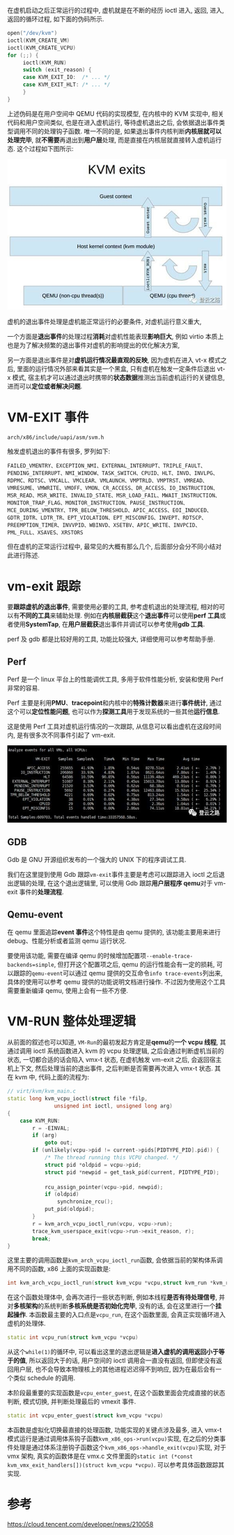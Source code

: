 

在虚机启动之后正常运行的过程中, 虚机就是在不断的经历 ioctl 进入, 返回, 进入, 返回的循环过程, 如下面的伪码所示.

```cpp
open("/dev/kvm")
ioctl(KVM_CREATE_VM)
ioctl(KVM_CREATE_VCPU)
for (;;) {
     ioctl(KVM_RUN)
     switch (exit_reason) {
     case KVM_EXIT_IO:  /* ... */
     case KVM_EXIT_HLT: /* ... */
     }
}
```

上述伪码是在用户空间中 QEMU 代码的实现模型, 在内核中的 KVM 实现中, 相关代码和用户空间类似, 也是在进入虚机运行, 等待虚机退出之后, 会依据退出事件类型调用不同的处理钩子函数. 唯一不同的是, 如果退出事件内核判断**内核层就可以处理完毕**, 就**不需要**再退出到**用户层**处理, 而是直接在内核层就直接转入虚机运行态. 这个过程如下图所示:

![2020-04-23-21-47-08.png](./images/2020-04-23-21-47-08.png)

虚机的退出事件处理是虚机能正常运行的必要条件, 对虚机运行意义重大,

一个方面是**退出事件**的处理过程**消耗**对虚机性能表现**影响巨大**, 例如 virtio 本质上也是为了解决频繁的退出事件对虚机的影响提出的优化解决方案,

另一方面是退出事件是对**虚机运行情况最直观的反映**, 因为虚机在进入 vt-x 模式之后, 里面的运行情况外部来看其实是一个黑盒, 只有虚机在触发一定条件后退出 vt-x 模式, 宿主机才可以通过退出时携带的**状态数据**推测出当前虚机运行的关键信息, 进而可以**定位或者解决问题**.

# VM-EXIT 事件

`arch/x86/include/uapi/asm/svm.h`


触发虚机退出的事件有很多, 罗列如下:

`FAILED_VMENTRY、EXCEPTION_NMI、EXTERNAL_INTERRUPT、TRIPLE_FAULT、PENDING_INTERRUPT、NMI_WINDOW、TASK_SWITCH、CPUID、HLT、INVD、INVLPG、RDPMC、RDTSC、VMCALL、VMCLEAR、VMLAUNCH、VMPTRLD、VMPTRST、VMREAD、VMRESUME、VMWRITE、VMOFF、VMON、CR_ACCESS、DR_ACCESS、IO_INSTRUCTION、MSR_READ、MSR_WRITE、INVALID_STATE、MSR_LOAD_FAIL、MWAIT_INSTRUCTION、MONITOR_TRAP_FLAG、MONITOR_INSTRUCTION、PAUSE_INSTRUCTION、MCE_DURING_VMENTRY、TPR_BELOW_THRESHOLD、APIC_ACCESS、EOI_INDUCED、GDTR_IDTR、LDTR_TR、EPT_VIOLATION、EPT_MISCONFIG、INVEPT、RDTSCP、PREEMPTION_TIMER、INVVPID、WBINVD、XSETBV、APIC_WRITE、INVPCID、PML_FULL、XSAVES、XRSTORS`

但在虚机的正常运行过程中, 最常见的大概有那么几个, 后面部分会分不同小结对此进行陈述.

# vm-exit 跟踪

要**跟踪虚机的退出事件**, 需要使用必要的工具, 参考虚机退出的处理流程, 相对的可以有**不同的工具**来辅助处理. 例如在**内核层截获**这个**退出事件**可以使用**perf 工具**或者使用**SystemTap**, 在**用户层截获**退出事件并调试可以参考使用**gdb 工具**.

perf 及 gdb 都是比较好用的工具, 功能比较强大, 详细使用可以参考帮助手册.

## Perf

Perf 是一个 linux 平台上的性能调优工具, 多用于软件性能分析, 安装和使用 Perf 非常的容易.

Perf 主要是利用**PMU**、**tracepoint**和内核中的**特殊计数器**来进行**事件统计**, 通过这个可以**定位性能问题**, 也可以作为**探测工具**用于发现系统的一些其他**运行信息**.

这是使用 Perf 工具对虚机运行情况的一次跟踪, 从信息可以看出虚机在这段时间内, 是有很多次不同事件引起了 vm-exit.

![2020-04-23-22-35-13.png](./images/2020-04-23-22-35-13.png)

## GDB

Gdb 是 GNU 开源组织发布的一个强大的 UNIX 下的程序调试工具.

我们在这里提到使用 Gdb 跟踪`vm-exit`事件主要是考虑可以跟踪进入 ioctl 之后退出逻辑的处理, 在这个退出逻辑里, 可以使用 Gdb 跟踪**用户层程序 qemu**对于 vm-exit 事件的**处理流程**.

## Qemu-event

在 qemu 里面追踪**event 事件**这个特性是由 qemu 提供的, 该功能主要用来进行 debug、性能分析或者监测 qemu 运行状况.

要使用该功能, 需要在编译 qemu 的时候增加配置项`--enable-trace-backends=simple`, 但打开这个配置项之后, qemu 的运行性能会有一定的损耗, 可以跟踪的`qemu-event`可以通过 qemu 提供的交互命令`info trace-events`列出来, 具体的使用可以参考 qemu 提供的功能说明文档进行操作. 不过因为使用这个工具需要重新编译 qemu, 使用上会有一些不方便.

# VM-RUN 整体处理逻辑

从前面的叙述也可以知道, `VM-Run`的最初发起方肯定是**qemu**的**一个 vcpu 线程**, 其通过调用 ioctl 系统函数进入 kvm 的 vcpu 处理逻辑, 之后会通过判断虚机当前的状态, 一切都合适的话会陷入 vmx-t 状态, 在虚机触发 vm-exit 之后, 会返回宿主机上下文, 然后处理当前的退出事件, 之后判断是否需要再次进入 vmx-t 状态. 其在 kvm 中, 代码上面的流程为:

```cpp
// virt/kvm/kvm_main.c
static long kvm_vcpu_ioctl(struct file *filp,
			   unsigned int ioctl, unsigned long arg)
{
    case KVM_RUN:
		r = -EINVAL;
		if (arg)
			goto out;
		if (unlikely(vcpu->pid != current->pids[PIDTYPE_PID].pid)) {
			/* The thread running this VCPU changed. */
			struct pid *oldpid = vcpu->pid;
			struct pid *newpid = get_task_pid(current, PIDTYPE_PID);

			rcu_assign_pointer(vcpu->pid, newpid);
			if (oldpid)
				synchronize_rcu();
			put_pid(oldpid);
		}
		r = kvm_arch_vcpu_ioctl_run(vcpu, vcpu->run);
		trace_kvm_userspace_exit(vcpu->run->exit_reason, r);
		break;
}
```

这里主要的调用函数是`kvm_arch_vcpu_ioctl_run`函数, 会依据当前的架构体系调用不同的函数, x86 上面的实现函数是:

```cpp
int kvm_arch_vcpu_ioctl_run(struct kvm_vcpu *vcpu,struct kvm_run *kvm_run)
```

在这个函数处理体中, 会再次进行一些状态判断, 例如本线程**是否有待处理信号**, 并对**多核架构**的系统判断**多核系统是否初始化完毕**, 没有的话, 会在这里进行一个**挂起操作**. 本函数最主要的入口点是`vcpu_run`, 在这个函数里面, 会真正实现循环进入虚机的处理体.

```cpp
static int vcpu_run(struct kvm_vcpu *vcpu)
```

从这个`while(1)`的循环中, 可以看出这里的退出逻辑是**进入虚机的调用返回小于等于的值**, 所以返回大于的话, 用户空间的 ioctl 调用会一直没有返回, 但即使没有返回用户层, 也不会导致本物理核上的其他进程迟迟得不到响应, 因为在最后会有一个类似 schedule 的调用.

本阶段最重要的实现函数是`vcpu_enter_guest`, 在这个函数里面会完成直接的状态判断, 模式切换, 并判断处理最后的 vmexit 事件.

```cpp
static int vcpu_enter_guest(struct kvm_vcpu *vcpu)

```

本函数是虚拟化切换最直接的处理函数, 功能实现的关键点涉及最多, 进入 vmx-t 模式运行是通过调用体系钩子函数`kvm_x86_ops->run(vcpu)`实现, 在之后的分类事件处理是通过体系注册钩子函数这个`kvm_x86_ops->handle_exit(vcpu)`实现, 对于 vmx 架构, 真实的函数体是在 vmx.c 文件里面的`static int (*const kvm_vmx_exit_handlers[])(struct kvm_vcpu *vcpu)`. 可以参考具体函数跟踪其实现.




# 参考

https://cloud.tencent.com/developer/news/210058